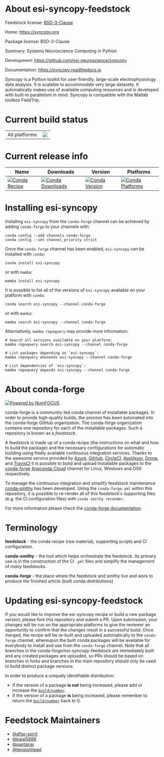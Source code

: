 About esi-syncopy-feedstock
===========================

Feedstock license: [BSD-3-Clause](https://github.com/conda-forge/esi-syncopy-feedstock/blob/main/LICENSE.txt)

Home: https://syncopy.org

Package license: BSD-3-Clause

Summary: Systems Neuroscience Computing in Python

Development: https://github.com/esi-neuroscience/syncopy

Documentation: https://syncopy.readthedocs.io

Syncopy is a Python toolkit for user-friendly, large-scale electrophysiology data analysis.
It is scalable to accommodate very large datasets. It automatically makes use of available
computing resources and is developed with built-in parallelism in mind. Syncopy is compatible with
the Matlab toolbox FieldTrip.


Current build status
====================


<table><tr><td>All platforms:</td>
    <td>
      <a href="https://dev.azure.com/conda-forge/feedstock-builds/_build/latest?definitionId=15084&branchName=main">
        <img src="https://dev.azure.com/conda-forge/feedstock-builds/_apis/build/status/esi-syncopy-feedstock?branchName=main">
      </a>
    </td>
  </tr>
</table>

Current release info
====================

| Name | Downloads | Version | Platforms |
| --- | --- | --- | --- |
| [![Conda Recipe](https://img.shields.io/badge/recipe-esi--syncopy-green.svg)](https://anaconda.org/conda-forge/esi-syncopy) | [![Conda Downloads](https://img.shields.io/conda/dn/conda-forge/esi-syncopy.svg)](https://anaconda.org/conda-forge/esi-syncopy) | [![Conda Version](https://img.shields.io/conda/vn/conda-forge/esi-syncopy.svg)](https://anaconda.org/conda-forge/esi-syncopy) | [![Conda Platforms](https://img.shields.io/conda/pn/conda-forge/esi-syncopy.svg)](https://anaconda.org/conda-forge/esi-syncopy) |

Installing esi-syncopy
======================

Installing `esi-syncopy` from the `conda-forge` channel can be achieved by adding `conda-forge` to your channels with:

```
conda config --add channels conda-forge
conda config --set channel_priority strict
```

Once the `conda-forge` channel has been enabled, `esi-syncopy` can be installed with `conda`:

```
conda install esi-syncopy
```

or with `mamba`:

```
mamba install esi-syncopy
```

It is possible to list all of the versions of `esi-syncopy` available on your platform with `conda`:

```
conda search esi-syncopy --channel conda-forge
```

or with `mamba`:

```
mamba search esi-syncopy --channel conda-forge
```

Alternatively, `mamba repoquery` may provide more information:

```
# Search all versions available on your platform:
mamba repoquery search esi-syncopy --channel conda-forge

# List packages depending on `esi-syncopy`:
mamba repoquery whoneeds esi-syncopy --channel conda-forge

# List dependencies of `esi-syncopy`:
mamba repoquery depends esi-syncopy --channel conda-forge
```


About conda-forge
=================

[![Powered by
NumFOCUS](https://img.shields.io/badge/powered%20by-NumFOCUS-orange.svg?style=flat&colorA=E1523D&colorB=007D8A)](https://numfocus.org)

conda-forge is a community-led conda channel of installable packages.
In order to provide high-quality builds, the process has been automated into the
conda-forge GitHub organization. The conda-forge organization contains one repository
for each of the installable packages. Such a repository is known as a *feedstock*.

A feedstock is made up of a conda recipe (the instructions on what and how to build
the package) and the necessary configurations for automatic building using freely
available continuous integration services. Thanks to the awesome service provided by
[Azure](https://azure.microsoft.com/en-us/services/devops/), [GitHub](https://github.com/),
[CircleCI](https://circleci.com/), [AppVeyor](https://www.appveyor.com/),
[Drone](https://cloud.drone.io/welcome), and [TravisCI](https://travis-ci.com/)
it is possible to build and upload installable packages to the
[conda-forge](https://anaconda.org/conda-forge) [Anaconda-Cloud](https://anaconda.org/)
channel for Linux, Windows and OSX respectively.

To manage the continuous integration and simplify feedstock maintenance
[conda-smithy](https://github.com/conda-forge/conda-smithy) has been developed.
Using the ``conda-forge.yml`` within this repository, it is possible to re-render all of
this feedstock's supporting files (e.g. the CI configuration files) with ``conda smithy rerender``.

For more information please check the [conda-forge documentation](https://conda-forge.org/docs/).

Terminology
===========

**feedstock** - the conda recipe (raw material), supporting scripts and CI configuration.

**conda-smithy** - the tool which helps orchestrate the feedstock.
                   Its primary use is in the construction of the CI ``.yml`` files
                   and simplify the management of *many* feedstocks.

**conda-forge** - the place where the feedstock and smithy live and work to
                  produce the finished article (built conda distributions)


Updating esi-syncopy-feedstock
==============================

If you would like to improve the esi-syncopy recipe or build a new
package version, please fork this repository and submit a PR. Upon submission,
your changes will be run on the appropriate platforms to give the reviewer an
opportunity to confirm that the changes result in a successful build. Once
merged, the recipe will be re-built and uploaded automatically to the
`conda-forge` channel, whereupon the built conda packages will be available for
everybody to install and use from the `conda-forge` channel.
Note that all branches in the conda-forge/esi-syncopy-feedstock are
immediately built and any created packages are uploaded, so PRs should be based
on branches in forks and branches in the main repository should only be used to
build distinct package versions.

In order to produce a uniquely identifiable distribution:
 * If the version of a package **is not** being increased, please add or increase
   the [``build/number``](https://docs.conda.io/projects/conda-build/en/latest/resources/define-metadata.html#build-number-and-string).
 * If the version of a package **is** being increased, please remember to return
   the [``build/number``](https://docs.conda.io/projects/conda-build/en/latest/resources/define-metadata.html#build-number-and-string)
   back to 0.

Feedstock Maintainers
=====================

* [@dfsp-spirit](https://github.com/dfsp-spirit/)
* [@kajal5888](https://github.com/kajal5888/)
* [@pantaray](https://github.com/pantaray/)
* [@tensionhead](https://github.com/tensionhead/)

